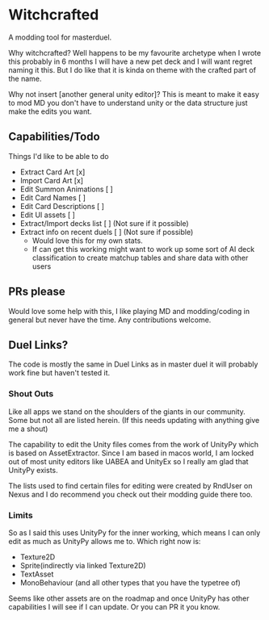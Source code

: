 # Witchcrafted

A modding tool for masterduel.

Why witchcrafted? Well happens to be my favourite archetype when I wrote this
probably in 6 months I will have a new pet deck and I will want regret naming
it this. But I do like that it is kinda on theme with the crafted part of the name.

Why not insert [another general unity editor]? This is meant to make it
easy to mod MD you don't have to understand unity or the data structure
just make the edits you want.

## Capabilities/Todo

Things I'd like to be able to do

- Extract Card Art [x]
- Import Card Art [x]
- Edit Summon Animations [ ]
- Edit Card Names [ ]
- Edit Card Descriptions [ ]
- Edit UI assets [ ]
- Extract/Import decks list [ ] (Not sure if it possible)
- Extract info on recent duels [ ] (Not sure if possible)
  - Would love this for my own stats.
  - If can get this working might want to work up
    some sort of AI deck classification to create matchup tables
    and share data with other users

## PRs please

Would love some help with this, I like playing MD and modding/coding
in general but never have the time. Any contributions welcome.

## Duel Links?

The code is mostly the same in Duel Links as in master duel it will
probably work fine but haven't tested it.

### Shout Outs

Like all apps we stand on the shoulders of the giants in our community.
Some but not all are listed herein. (If this needs updating with anything
give me a shout)

The capability to edit the Unity files comes from the work of UnityPy
which is based on AssetExtractor. Since I am based in macos world, I am
locked out of most unity editors like UABEA and UnityEx so I really am
glad that UnityPy exists.

The lists used to find certain files for editing were created by RndUser
on Nexus and I do recommend you check out their modding guide there too.

### Limits

So as I said this uses UnityPy for the inner working, which means I can only
edit as much as UnityPy allows me to. Which right now is:

- Texture2D
- Sprite(indirectly via linked Texture2D)
- TextAsset
- MonoBehaviour (and all other types that you have the typetree of)

Seems like other assets are on the roadmap and once UnityPy has other capabilities
I will see if I can update. Or you can PR it you know.
